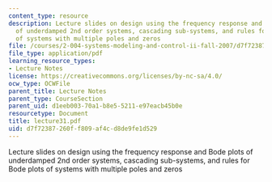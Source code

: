 ```yaml
---
content_type: resource
description: Lecture slides on design using the frequency response and Bode plots
  of underdamped 2nd order systems, cascading sub-systems, and rules for Bode plots
  of systems with multiple poles and zeros
file: /courses/2-004-systems-modeling-and-control-ii-fall-2007/d7f72387260ff809af4cd8de9fe1d529_lecture31.pdf
file_type: application/pdf
learning_resource_types:
- Lecture Notes
license: https://creativecommons.org/licenses/by-nc-sa/4.0/
ocw_type: OCWFile
parent_title: Lecture Notes
parent_type: CourseSection
parent_uid: d1eeb003-70a1-b8e5-5211-e97eacb45b0e
resourcetype: Document
title: lecture31.pdf
uid: d7f72387-260f-f809-af4c-d8de9fe1d529
---
```

Lecture slides on design using the frequency response and Bode plots of underdamped 2nd order systems, cascading sub-systems, and rules for Bode plots of systems with multiple poles and zeros